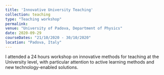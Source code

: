 ```yaml
---
title: 'Innovative University Teaching'
collection: teaching
type: "Teaching workshop"
permalink:
venue: "University of Padova, Department of Physics"
date: 2020-09-29
courseDates: "21/10/2020 - 30/10/2020"
location: "Padova, Italy"
---
```

I attended a 24 hours workshop on innovative methods for teaching at the University level, with particular attention to active learning methods and new technology-enabled solutions.

